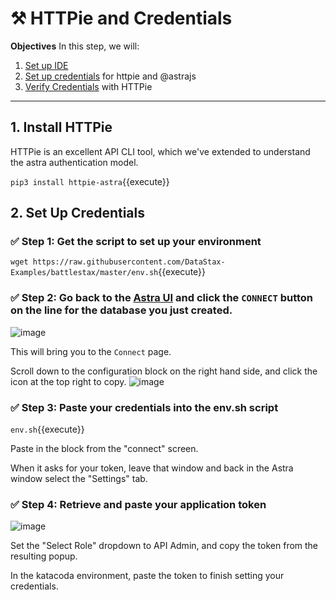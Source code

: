 # ⚒️ HTTPie and Credentials

**Objectives**
In this step, we will:
1. [Set up IDE](#1-setup-ide) 
2. [Set up credentials](#2-set-up-credentials) for httpie and @astrajs
3. [Verify Credentials](#3-verify-credentials) with HTTPie

---

## 1. Install HTTPie
HTTPie is an excellent API CLI tool, which we've extended to understand the astra authentication model.  

`pip3 install httpie-astra`{{execute}}

## 2. Set Up Credentials

### ✅ Step 1: Get the script to set up your environment

`wget https://raw.githubusercontent.com/DataStax-Examples/battlestax/master/env.sh`{{execute}}

### ✅ Step 2: Go back to the [**Astra** UI](https://astra.datastax.com) and click the **`CONNECT`** button on the line for the database you just created.

![image](https://user-images.githubusercontent.com/77410784/110701039-853ebb80-81a5-11eb-8a5f-1d6801932321.png)

This will bring you to the `Connect` page.

Scroll down to the configuration block on the right hand side, and click the icon at the top right to copy.
![image](https://user-images.githubusercontent.com/77410784/111052773-e3240b00-8412-11eb-9129-82f6433580f8.png)

### ✅ Step 3: Paste your credentials into the env.sh script

`env.sh`{{execute}}

Paste in the block from the "connect" screen.

When it asks for your token, leave that window and back in the Astra window select the "Settings" tab.

### ✅ Step 4: Retrieve and paste your application token

![image]("https://user-images.githubusercontent.com/77410784/111052843-97be2c80-8413-11eb-9ce3-17ea13014b76.png)

Set the "Select Role" dropdown to API Admin, and copy the token from the resulting popup.

In the katacoda environment, paste the token to finish setting your credentials.